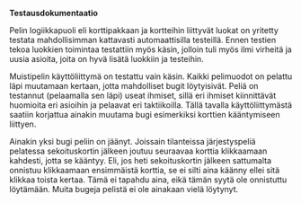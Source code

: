 **Testausdokumentaatio**

Pelin logiikkapuoli eli korttipakkaan ja kortteihin liittyvät luokat on yritetty testata mahdollisimman kattavasti automaattisilla 
testeillä. Ennen testien tekoa luokkien toimintaa testattiin myös käsin, jolloin tuli myös ilmi virheitä ja uusia asioita, joita on 
hyvä lisätä luokkiin ja testeihin. 

Muistipelin käyttöliittymä on testattu vain käsin. Kaikki pelimuodot on pelattu läpi muutamaan kertaan, jotta mahdolliset bugit 
löytyisivät. Peliä on testannut (pelaamalla sen läpi) useat ihmiset, sillä eri ihmiset kiinnittävät huomioita eri asioihin ja pelaavat 
eri taktiikoilla. Tällä tavalla käyttöliittymästä saatiin korjattua ainakin muutama bugi esimerkiksi korttien kääntymiseen liittyen. 

Ainakin yksi bugi peliin on jäänyt. Joissain tilanteissa järjestyspeliä pelatessa sekoituskortin jälkeen joutuu seuraavaa korttia 
klikkaamaan kahdesti, jotta se kääntyy. Eli, jos heti sekoituskortin jälkeen sattumalta onnistuu klikkaamaan ensimmäistä korttia, se ei 
silti aina käänny ellei sitä klikkaa toista kertaa. Tämä ei tapahdu aina, eikä tämän syytä ole onnistuttu löytämään. Muita bugeja pelistä 
ei ole ainakaan vielä löytynyt.  


 
